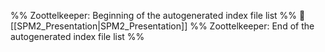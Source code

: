 %% Zoottelkeeper: Beginning of the autogenerated index file list  %%
📄 [[SPM2_Presentation|SPM2_Presentation]]
%% Zoottelkeeper: End of the autogenerated index file list  %%
